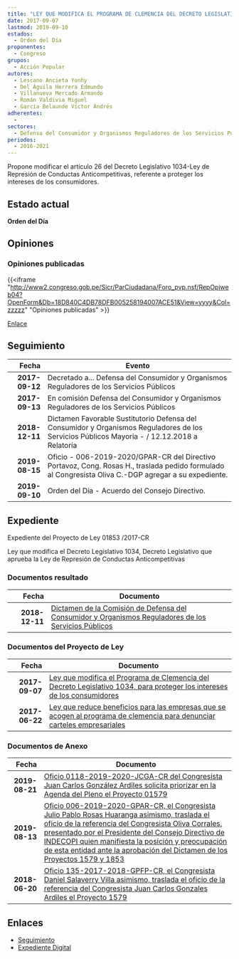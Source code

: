 ```yaml
---
title: "LEY QUE MODIFICA EL PROGRAMA DE CLEMENCIA DEL DECRETO LEGISLATIVO 1034, PARA PROTEGER LOS INTERESES DE LOS CONSUMIDORES"
date: 2017-09-07
lastmod: 2019-09-10
estados: 
  - Orden del Día
proponentes: 
  - Congreso
grupos: 
  - Acción Popular
autores: 
  - Lescano Ancieta Yonhy
  - Del Águila Herrera Edmundo
  - Villanueva Mercado Armando
  - Román Valdivia Miguel
  - García Belaunde Víctor Andrés
adherentes: 
  - 
sectores: 
  - Defensa del Consumidor y Organismos Reguladores de los Servicios Públicos
periodos: 
  - 2016-2021
---
```


Propone modificar el artículo 26 del Decreto Legislativo 1034-Ley de Represión de Conductas Anticompetitivas, referente a proteger los intereses de los consumidores.


## Estado actual

**Orden del Día**

## Opiniones

### Opiniones publicadas

{{<iframe "http://www2.congreso.gob.pe/Sicr/ParCiudadana/Foro_pvp.nsf/RepOpiweb04?OpenForm&Db=18D840C4DB78DFB005258194007ACE51&View=yyyy&Col=zzzzz" "Opiniones publicadas" >}}

[Enlace](http://www2.congreso.gob.pe/Sicr/ParCiudadana/Foro_pvp.nsf/RepOpiweb04?OpenForm&Db=18D840C4DB78DFB005258194007ACE51&View=yyyy&Col=zzzzz)

## Seguimiento

| Fecha | Evento |
|------:|--------|
| **2017-09-12** | Decretado a... Defensa del Consumidor y Organismos Reguladores de los Servicios Públicos|
| **2017-09-13** | En comisión Defensa del Consumidor y Organismos Reguladores de los Servicios Públicos|
| **2018-12-11** | Dictamen Favorable Sustitutorio Defensa del Consumidor y Organismos Reguladores de los Servicios Públicos Mayoria - / 12.12.2018 a Relatoría|
| **2019-08-15** | Oficio - 006-2019-2020/GPAR-CR del Directivo Portavoz, Cong. Rosas H., traslada pedido formulado al Congresista Oliva C.-DGP agregar a su expediente.|
| **2019-09-10** | Orden del Día - Acuerdo del Consejo Directivo.|


## Expediente

Expediente del Proyecto de Ley 01853 /2017-CR

Ley que modifica el Decreto Legislativo 1034, Decreto Legislativo que aprueba la Ley de Represión de Conductas Anticompetitivas


### Documentos resultado

| Fecha | Documento |
|------:|--------|
| **2018-12-11** | [Dictamen de la Comisión de Defensa del Consumidor y Organismos Reguladores de los Servicios Públicos](http://www.leyes.congreso.gob.pe/Documentos/2016_2021/Dictamenes/Proyectos_de_Ley/01579DC06MAY20181211.pdf) |

### Documentos del Proyecto de Ley

| Fecha | Documento |
|------:|--------|
| **2017-09-07** | [Ley que modifica el Programa de Clemencia del Decreto Legislativo 1034, para proteger los intereses de los consumidores](http://www.leyes.congreso.gob.pe/Documentos/2016_2021/Proyectos_de_Ley_y_de_Resoluciones_Legislativas/PL0185320170907.pdf) |
| **2017-06-22** | [Ley que reduce beneficios para las empresas que se acogen al programa de clemencia para denunciar carteles empresariales](http://www.leyes.congreso.gob.pe/Documentos/2016_2021/Proyectos_de_Ley_y_de_Resoluciones_Legislativas/PL0157920170622..pdf) |

### Documentos de Anexo

| Fecha | Documento |
|------:|--------|
| **2019-08-21** | [Oficio 0118-2019-2020-JCGA-CR del Congresista Juan Carlos González Ardiles solicita priorizar en la Agenda del Pleno el Proyecto 01579](http://www.leyes.congreso.gob.pe/Documentos/2016_2021/Oficios/Congresistas/OFICIO-0118-2019-2020-JCGA-CR.pdf) |
| **2019-08-13** | [Oficio 006-2019-2020-GPAR-CR, el Congresista Julio Pablo Rosas Huaranga asimismo, traslada el oficio de la referencia del Congresista Oliva Corrales, presentado por el Presidente del Consejo Directivo de INDECOPI quien manifiesta la posición y preocupación de esta entidad ante la aprobación del Dictamen de los Proyectos 1579 y 1853](http://www.leyes.congreso.gob.pe/Documentos/2016_2021/Oficios/Congresistas/OFICIO-006-2019-2020-GPAR-CR.pdf) |
| **2018-06-20** | [Oficio 135-2017-2018-GPFP-CR, el Congresista Daniel Salaverry Villa asimismo, traslada el oficio de la referencia del Congresista Juan Carlos Gonzales Ardiles el Proyecto 1579](http://www.leyes.congreso.gob.pe/Documentos/2016_2021/Oficios/Congresistas/OFICIO-135-2017-2018-GPFP.pdf) |

## Enlaces 

- [Seguimiento](http://www2.congreso.gob.pe/Sicr/TraDocEstProc/CLProLey2016.nsf/f7fff46988ca05b1052578e100829cc7/c48e45e5f85a2680052581940076b5c5?OpenDocument)
- [Expediente Digital](http://www2.congreso.gob.pe/Sicr/TraDocEstProc/CLProLey2016.nsf/f7fff46988ca05b1052578e100829cc7/c48e45e5f85a2680052581940076b5c5?OpenDocument&Click=05257FB7005EB655.eb71d0cf91d8294e05256cdf006b5706/$Body/0.1C6C)
